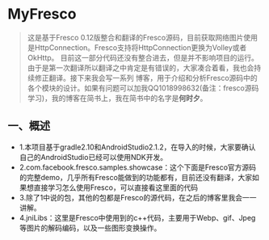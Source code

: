 # MyFresco
> 这是基于Fresco 0.12版整合和翻译的Fresco源码，目前获取网络图片使用是HttpConnection。Fresco支持将HttpConnection更换为Volley或者OkHttp。
目前这一部分代码还没有整合进去，但是并不影响项目的运行。由于是第一次翻译所以翻译之中肯定是有错误的，大家凑合着看，我也会持续修正翻译。接下来我会写一系列
博客，用于介绍和分析Fresco源码中的各个模块的设计。如果有问题可以加我QQ1018998632(备注：fresco源码学习)，我的博客在简书上，我在简书中的名字是**何时夕**。
## 一、概述
- 1.本项目基于gradle2.10和AndroidStudio2.1.2，在导入的时候，大家要确认自己的AndroidStudio已经可以使用NDK开发。
- 2.com.facebook.fresco.samples.showcase：这个下面是Fresco官方源码的完整demo，几乎所有Fresco能做到的功能都有，目前还没有翻译，大家如果想直接学习怎么使用Fresco，可以直接看这里面的代码
- 3.除了1中说的包，其他的包都是Fresco的源代码，在之后的博客里我会一一讲解。
- 4.jniLibs：这里是Fresco中使用到的c++代码，主要用于Webp、gif、Jpeg等图片的解码编码，以及一些图形变换操作。
